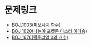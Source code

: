 # 문제링크

- [BOJ_1003(피보나치 함수)](https://www.acmicpc.net/problem/1003)
- [BOJ_1620(나는야 포켓몬 마스터 이다솜)](https://www.acmicpc.net/problem/1620)
- [BOJ_1676(팩토리얼 0의 개수)](https://www.acmicpc.net/problem/1676)